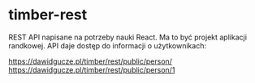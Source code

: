 # timber-rest

REST API napisane na potrzeby nauki React. Ma to być projekt aplikacji randkowej. API daje dostęp do informacji o użytkownikach:

https://dawidgucze.pl/timber/rest/public/person/
https://dawidgucze.pl/timber/rest/public/person/1
